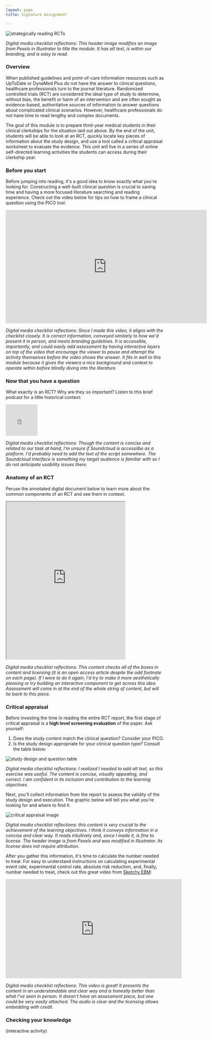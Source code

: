 ```yaml
---
layout: page
title: Signature Assignment 

---
```


![strategically reading RCTs](https://caitlinmeyer.github.io/idt-portfolio/300x/docs/RCT-header.png)

*Digital media checklist reflections: This header image modifies an image from Pexels in Illustrator to title the module. It has alt text, is within our branding, and is easy to read.*

### Overview
When published guidelines and point-of-care information resources such as UpToDate or DynaMed Plus do not have the answer to clinical questions, healthcare professionals turn to the journal literature. Randomized controlled trials (RCT) are considered the ideal type of study to determine, without bias, the benefit or harm of an intervention and are often sought as evidence-based, authoritative sources of information to answer questions about complicated clinical scenarios. However, healthcare professionals do not have time to read lengthy and complex documents.

The goal of this module is to prepare third-year medical students in their clinical clerkships for the situation laid out above. By the end of the unit, students will be able to look at an RCT, quickly locate key pieces of information about the study design, and use a tool called a critical appraisal worksheet to evaluate the evidence. This unit will live in a series of online self-directed learning activities the students can access during their clerkship year.

### Before you start
Before jumping into reading, it's a good idea to know exactly what you're looking for. Constructing a well-built clinical question is crucial to saving time and having a more focused literature searching and reading experience. Check out the video below for tips on how to frame a clinical question using the PICO tool.

<iframe src="https://player.vimeo.com/video/305806342?title=0&byline=0&portrait=0" width="640" height="360" frameborder="0" webkitallowfullscreen mozallowfullscreen allowfullscreen></iframe>

*Digital media checklist reflections: Since I made this video, it aligns with the checklist closely. It is correct information, conveyed similarly to how we'd present it in person, and meets branding guidelines. It is accessible, importantly, and could easily add assessment by having interactive layers on top of the video that encourage the viewer to pause and attempt the activity themselves before the video shows the answer. It fits in well to this module because it gives the viewers a nice background and context to operate within before blindly diving into the literature.*

### Now that you have a question
What exactly *is* an RCT? Why are they so important? Listen to this brief podcast for a little historical context: 
<iframe width="20%" height="100" scrolling="no" frameborder="no" allow="autoplay" src="https://w.soundcloud.com/player/?url=https%3A//api.soundcloud.com/tracks/537908547&color=%23ff5500&auto_play=false&hide_related=false&show_comments=true&show_user=true&show_reposts=false&show_teaser=true&visual=true"></iframe>

*Digital media checklist reflections: Though the content is concise and related to our task at hand, I'm unsure if Soundcloud is accessilbe as a platform. I'd probably need to add the text of the script somewhere. The Soundcloud interface is something my target audience is familiar with so I do not anticipate usability issues there.*

### Anatomy of an RCT
Peruse the annotated digital document below to learn more about the common components of an RCT and see them in context.

<iframe src="https://caitlinmeyer.github.io/idt-portfolio/300x/docs/RCT-anatomy.pdf" width="75%" height="500"></iframe>


*Digital media checklist reflections: This content checks all of the boxes in content and licensing (it is an open access article despite the odd footnote on each page). If I were to do it again, I'd try to make it more aesthetically pleasing or try building an interactive component to get across this idea. Assessment will come in at the end of the whole string of content, but will tie back to this piece.*

### Critical appraisal

Before investing the time in reading the entire RCT report, the first stage of critical appraisal is a **high level screening evaluation** of the paper. Ask yourself: 
1. Does the study content match the clinical question? Consider your PICO.<BR>
2. Is the study design appropriate for your clinical question type? Consult the table below: 
  
![study design and question table](https://caitlinmeyer.github.io/idt-portfolio/300x/docs/type-table.png)

*Digital media checklist reflections: I realized I needed to add alt text, so this exercise was useful. The content is concise, visually appealing, and correct. I am confident in its inclusion and contribution to the learning objectives.*

Next, you'll collect information from the report to assess the validity of the study design and execution. The graphic below will tell you what you're looking for and where to find it.

![critical appraisal image](https://caitlinmeyer.github.io/idt-portfolio/300x/docs/CA-what-where.png)

*Digital media checklist reflections: this content is very crucial to the achievement of the learning objectives. I think it conveys information in a concise and clear way. It reads intuitively and, since I made it, is fine to license. The header image is from Pexels and was modified in Illustrator. Its license does not require attribution.*

After you gather this information, it's time to calculate the number needed to treat. For easy to understand instructions on calculating experimental event rate, experimental control rate, absolute risk reduction, and, finally, number needed to treat, check out this great video from [Sketchy EBM](https://sketchyebm.com): 
<iframe width="560" height="315" src="https://www.youtube.com/embed/SdtNJeB2i60" frameborder="0" allow="accelerometer; autoplay; encrypted-media; gyroscope; picture-in-picture" allowfullscreen></iframe>

*Digital media checklist reflections: This video is great! It presents the content in an understandable and clear way and is honestly better than what I've seen in person. It doesn't have an assessment piece, but one could be very easily attached. The audio is clear and the licensing allows embedding with credit.*



### Checking your knowledge
(interactive activity)
